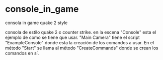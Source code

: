 # console_in_game
consola in game quake 2 style

consola de estilo quake 2 o counter strike.
en la escena "Console" esta el ejemplo de como se tiene que usar. "Main Camera" tiene el script "ExampleConsole" donde esta la creación de los comandos a usar.
En el método "Start" se llama al método "CreateCommands" donde se crean los comandos en sí.


